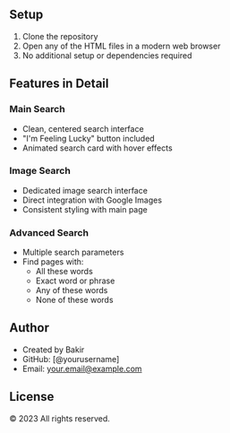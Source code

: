 ## Setup

1. Clone the repository
2. Open any of the HTML files in a modern web browser
3. No additional setup or dependencies required

## Features in Detail

### Main Search
- Clean, centered search interface
- "I'm Feeling Lucky" button included
- Animated search card with hover effects

### Image Search
- Dedicated image search interface
- Direct integration with Google Images
- Consistent styling with main page

### Advanced Search
- Multiple search parameters
- Find pages with:
  - All these words
  - Exact word or phrase
  - Any of these words
  - None of these words

## Author

- Created by Bakir
- GitHub: [@yourusername]
- Email: your.email@example.com

## License

© 2023 All rights reserved.
